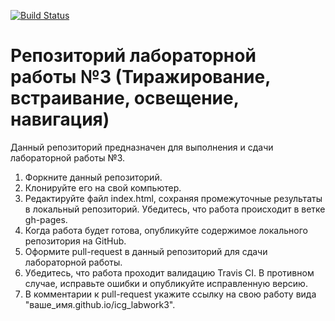 [![Build Status](https://travis-ci.org/icg-course/icg_labwork3.svg?branch=gh-pages)](https://travis-ci.org/icg-course/icg_labwork3)
# Репозиторий лабораторной работы №3 (Тиражирование, встраивание, освещение, навигация)

Данный репозиторий предназначен для выполнения и сдачи лабораторной работы №3.

1. Форкните данный репозиторий.
1. Клонируйте его на свой компьютер.
1. Редактируйте файл index.html, сохраняя промежуточные результаты в локальный репозиторий. Убедитесь, что работа происходит в ветке gh-pages.
1. Когда работа будет готова, опубликуйте содержимое локального репозитория на GitHub.
1. Оформите pull-request в данный репозиторий для сдачи лабораторной работы.
1. Убедитесь, что работа проходит валидацию Travis CI. В противном случае, исправьте ошибки и опубликуйте исправленную версию.
1. В комментарии к pull-request укажите ссылку на свою работу вида "ваше_имя.github.io/icg_labwork3".
